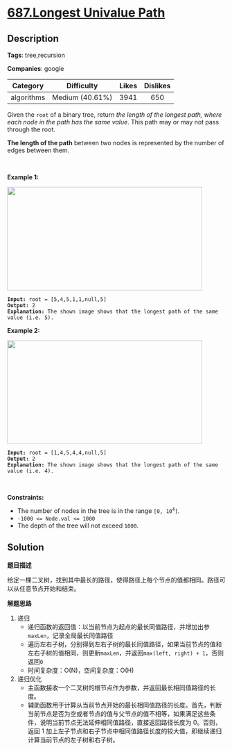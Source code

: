 # [687.Longest Univalue Path](https://leetcode.com/problems/longest-univalue-path/description/)

## Description

**Tags**: tree,recursion

**Companies**: google

|  Category  |   Difficulty    | Likes | Dislikes |
| :--------: | :-------------: | :---: | :------: |
| algorithms | Medium (40.61%) | 3941  |   650    |

<p>Given the <code>root</code> of a binary tree, return <em>the length of the longest path, where each node in the path has the same value</em>. This path may or may not pass through the root.</p>
<p><strong>The length of the path</strong> between two nodes is represented by the number of edges between them.</p>
<p>&nbsp;</p>
<p><strong class="example">Example 1:</strong></p>
<img alt="" src="https://assets.leetcode.com/uploads/2020/10/13/ex1.jpg" style="width: 450px; height: 238px;" />
<pre><code><strong>Input:</strong> root = [5,4,5,1,1,null,5]
<strong>Output:</strong> 2
<strong>Explanation:</strong> The shown image shows that the longest path of the same value (i.e. 5).</code></pre>
<p><strong class="example">Example 2:</strong></p>
<img alt="" src="https://assets.leetcode.com/uploads/2020/10/13/ex2.jpg" style="width: 450px; height: 238px;" />
<pre><code><strong>Input:</strong> root = [1,4,5,4,4,null,5]
<strong>Output:</strong> 2
<strong>Explanation:</strong> The shown image shows that the longest path of the same value (i.e. 4).</code></pre>
<p>&nbsp;</p>
<p><strong>Constraints:</strong></p>
<ul>
  <li>The number of nodes in the tree is in the range <code>[0, 10<sup>4</sup>]</code>.</li>
  <li><code>-1000 &lt;= Node.val &lt;= 1000</code></li>
  <li>The depth of the tree will not exceed <code>1000</code>.</li>
</ul>

## Solution

**题目描述**

给定一棵二叉树，找到其中最长的路径，使得路径上每个节点的值都相同。路径可以从任意节点开始和结束。

**解题思路**

1. 递归
   - 递归函数的返回值：以当前节点为起点的最长同值路径，并增加出参`maxLen`，记录全局最长同值路径
   - 遍历左右子树，分别得到左右子树的最长同值路径，如果当前节点的值和左右子树的值相同，则更新`maxLen`，并返回`max(left, right) + 1`，否则返回`0`
   - 时间复杂度：O(N)，空间复杂度：O(H)
2. 递归优化
   - 主函数接收一个二叉树的根节点作为参数，并返回最长相同值路径的长度。
   - 辅助函数用于计算从当前节点开始的最长相同值路径的长度。首先，判断当前节点是否为空或者节点的值与父节点的值不相等，如果满足这些条件，说明当前节点无法延伸相同值路径，直接返回路径长度为 0。否则，返回 1 加上左子节点和右子节点中相同值路径长度的较大值，即继续递归计算当前节点的左子树和右子树。

